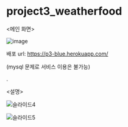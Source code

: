 # project3_weatherfood


<메인 화면>


![image](https://user-images.githubusercontent.com/97844267/175872455-ec5f4033-0d83-4b28-9289-cec93b979284.png)



배포 url: https://p3-blue.herokuapp.com/


(mysql 문제로 서비스 이용은 불가능)


.


<설명>


![슬라이드4](https://user-images.githubusercontent.com/97844267/175871921-de408d72-8a9d-4ceb-bfd0-615d5d523b5f.PNG)


![슬라이드5](https://user-images.githubusercontent.com/97844267/175871931-227e5a75-992f-43dd-b321-28427979f887.PNG)
